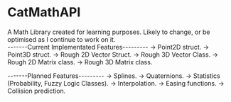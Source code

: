 # CatMathAPI

A Math Library created for learning purposes.
Likely to change, or be optimised as I continue to work on it.  
-------Current Implementated Features---------
-> Point2D struct. 
-> Point3D struct. 
-> Rough 2D Vector Struct. 
-> Rough 3D Vector Class.
-> Rough 2D Matrix class.
-> Rough 3D Matrix class.


-------Planned Features---------
-> Splines. 
-> Quaternions.
-> Statistics (Probability, Fuzzy Logic Classes).
-> Interpolation. 
-> Easing functions. 
-> Collision prediction.  